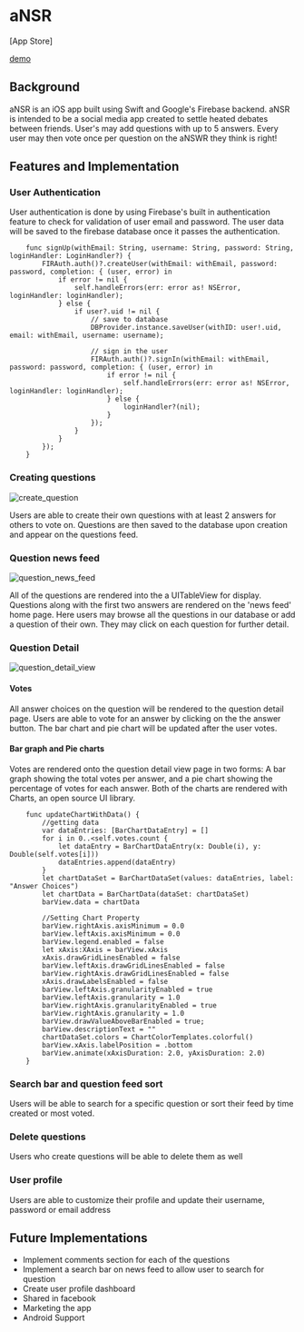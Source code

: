 # aNSR

[App Store]

[demo](https://appetize.io/app/dukc8nv13vgxv4vxrxqaxaytk0?device=iphone6s&scale=75&orientation=portrait&osVersion=10.0)


## Background

aNSR is an iOS app built using Swift and Google's Firebase backend. aNSR is intended to be
a social media app created to settle heated debates between friends. User's may add questions
with up to 5 answers. Every user may then vote once per question on the aNSWR they think is right!

## Features and Implementation

### User Authentication
User authentication is done by using Firebase's built in authentication feature to check for validation of user email and password.
The user data will be saved to the firebase database once it passes the authentication.
```
    func signUp(withEmail: String, username: String, password: String, loginHandler: LoginHandler?) {
        FIRAuth.auth()?.createUser(withEmail: withEmail, password: password, completion: { (user, error) in
            if error != nil {
                self.handleErrors(err: error as! NSError, loginHandler: loginHandler);
            } else {
                if user?.uid != nil {
                    // save to database
                    DBProvider.instance.saveUser(withID: user!.uid, email: withEmail, username: username);

                    // sign in the user
                    FIRAuth.auth()?.signIn(withEmail: withEmail, password: password, completion: { (user, error) in
                        if error != nil {
                            self.handleErrors(err: error as! NSError, loginHandler: loginHandler);
                        } else {
                            loginHandler?(nil);
                        }
                    });
                }
            }
        });
    }
```

### Creating questions

![create_question](docs/screenshots/create-question.png)

Users are able to create their own questions with at least 2 answers for others to vote on. Questions are
then saved to the database upon creation and appear on the questions feed.

### Question news feed

![question_news_feed](docs/screenshots/question-feed.png)

All of the questions are rendered into the a UITableView for display. Questions along with the first two answers are rendered on the 'news feed' home page. Here users may browse all the questions in our database or add a question of their own. They
may click on each question for further detail.

### Question Detail

![question_detail_view](docs/screenshots/detail-view.png)

#### Votes

All answer choices on the question will be rendered to the question detail page.
Users are able to vote for an answer by clicking on the the answer button. The bar chart and pie chart will
be updated after the user votes.


#### Bar graph and Pie charts
Votes are rendered onto the question detail view page in two forms: A bar graph showing
the total votes per answer, and a pie chart showing the percentage of votes for each answer.
Both of the charts are rendered with Charts, an open source UI library.

```
    func updateChartWithData() {
        //getting data
        var dataEntries: [BarChartDataEntry] = []
        for i in 0..<self.votes.count {
            let dataEntry = BarChartDataEntry(x: Double(i), y: Double(self.votes[i]))
            dataEntries.append(dataEntry)
        }
        let chartDataSet = BarChartDataSet(values: dataEntries, label: "Answer Choices")
        let chartData = BarChartData(dataSet: chartDataSet)
        barView.data = chartData

        //Setting Chart Property
        barView.rightAxis.axisMinimum = 0.0
        barView.leftAxis.axisMinimum = 0.0
        barView.legend.enabled = false
        let xAxis:XAxis = barView.xAxis
        xAxis.drawGridLinesEnabled = false
        barView.leftAxis.drawGridLinesEnabled = false
        barView.rightAxis.drawGridLinesEnabled = false
        xAxis.drawLabelsEnabled = false
        barView.leftAxis.granularityEnabled = true
        barView.leftAxis.granularity = 1.0
        barView.rightAxis.granularityEnabled = true
        barView.rightAxis.granularity = 1.0
        barView.drawValueAboveBarEnabled = true;
        barView.descriptionText = ""
        chartDataSet.colors = ChartColorTemplates.colorful()
        barView.xAxis.labelPosition = .bottom
        barView.animate(xAxisDuration: 2.0, yAxisDuration: 2.0)
    }
```


### Search bar and question feed sort

Users will be able to search for a specific question or sort their feed by time created or most voted.

### Delete questions

Users who create questions will be able to delete them as well

### User profile

Users are able to customize their profile and update their username, password or email address

## Future Implementations

- Implement comments section for each of the questions
- Implement a search bar on news feed to allow user to search for question
- Create user profile dashboard
- Shared in facebook
- Marketing the app
- Android Support
